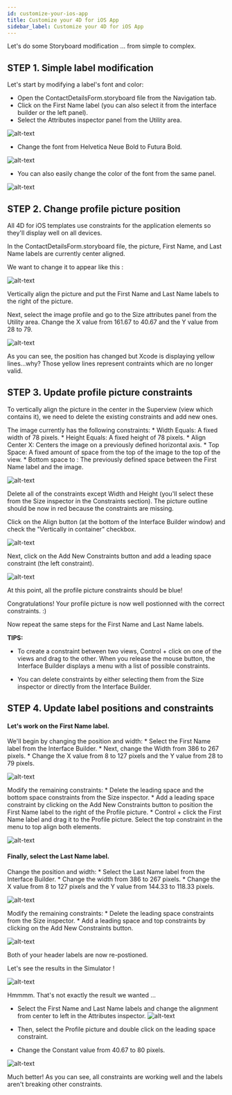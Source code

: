 ```yaml
---
id: customize-your-ios-app
title: Customize your 4D for iOS App
sidebar_label: Customize your 4D for iOS App
---
```

Let's do some Storyboard modification ... from simple to complex.

## STEP 1. Simple label modification

Let's start by modifying a label's font and color:

* Open the ContactDetailsForm.storyboard file from the Navigation tab. 
* Click on the First Name label (you can also select it from the interface builder or the left panel).
* Select the Attributes inspector panel from the Utility area.

![alt-text](assets/customize-with-xcode/Attributes-inspector-Xcode-4D-for-iOS.png)

* Change the font from Helvetica Neue Bold to Futura Bold. 

![alt-text](assets/customize-with-xcode/Attributes-inspector-font-Xcode-4D-for-iOS.png)

* You can also easily change the color of the font from the same panel.

![alt-text](assets/customize-with-xcode/Attributes-inspector-color-Xcode-4D-for-iOS.png)

## STEP 2. Change profile picture position

All 4D for iOS templates use constraints for the application elements so they'll display well on all devices.

In the ContactDetailsForm.storyboard file, the picture, First Name, and Last Name labels are currently center aligned.

We want to change it to appear like this :

![alt-text](assets/customize-with-xcode/Simlator-Final-Xcode-4D-for-iOS.png)

Vertically align the picture and put the First Name and Last Name labels to the right of the picture.

Next, select the image profile and go to the Size attributes panel from the Utility area. Change the X value from 161.67 to 40.67 and the Y value from 28 to 79.

![alt-text](assets/customize-with-xcode/Profil-picture-position-Xcode-4D-for-iOS.png)

As you can see, the position has changed but Xcode is displaying yellow lines...why? Those yellow lines represent contraints which are no longer valid.

## STEP 3. Update profile picture constraints

To vertically align the picture in the center in the Superview (view which contains it), we need to delete the existing constraints and add new ones.

The image currently has the following constraints: * Width Equals: A fixed width of 78 pixels. * Height Equals: A fixed height of 78 pixels. * Align Center X: Centers the image on a previously defined horizontal axis. * Top Space: A fixed amount of space from the top of the image to the top of the view. * Bottom space to <first name>: The previously defined space between the First Name label and the image.

![alt-text](assets/customize-with-xcode/Profil-picture-constraints-Xcode-4D-for-iOS.png)

Delete all of the constraints except Width and Height (you'll select these from the Size inspector in the Constraints section). The picture outline should be now in red because the constraints are missing.

Click on the Align button (at the bottom of the Interface Builder window) and check the "Vertically in container" checkbox.

![alt-text](assets/customize-with-xcode/Profil-picture-Align-Xcode-4D-for-iOS.png)

Next, click on the Add New Constraints button and add a leading space constraint (the left constraint).

![alt-text](assets/customize-with-xcode/Profil-picture-new-constraints-4D-for-iOS.png)

At this point, all the profile picture constraints should be blue!

Congratulations! Your profile picture is now well postionned with the correct constraints. :)

Now repeat the same steps for the First Name and Last Name labels.

<div class = "tips">
<b>TIPS:</b>

* To create a constraint between two views, Control + click on one of the views and drag to the other. When you release the mouse button, the Interface Builder displays a menu with a list of possible constraints.

* You can delete constraints by either selecting them from the Size inspector or  directly from the Interface Builder.
</div>

## STEP 4. Update label positions and constraints

#### Let's work on the First Name label.

We'll begin by changing the position and width: * Select the First Name label from the Interface Builder. * Next, change the Width from 386 to 267 pixels. * Change the X value from 8 to 127 pixels and the Y value from 28 to 79 pixels.

![alt-text](assets/customize-with-xcode/First-Name-Label-position-Xcode-4D-for-iOS.png)

Modify the remaining constraints: * Delete the leading space and the bottom space constraints from the Size inspector. * Add a leading space constraint by clicking on the Add New Constraints button to position the First Name label to the right of the Profile picture. * Control + click the First Name label and drag it to the Profile picture. Select the top constraint in the menu to top align both elements.

![alt-text](assets/customize-with-xcode/First-Name-Label-top-constraint-Xcode-4D-for-iOS.png)

#### Finally, select the Last Name label.

Change the position and width: * Select the Last Name label from the Interface Builder. * Change the width from 386 to 267 pixels. * Change the X value from 8 to 127 pixels and the Y value from 144.33 to 118.33 pixels.

![alt-text](assets/customize-with-xcode/Last-Name-Label-position-Xcode-4D-for-iOS.png)

Modify the remaining constraints: * Delete the leading space constraints from the Size inspector. * Add a leading space and top constraints by clicking on the Add New Constraints button.

![alt-text](assets/customize-with-xcode/Last-Name-Label-constraint-Xcode-4D-for-iOS.png)

Both of your header labels are now re-postioned.

Let's see the results in the Simulator !

![alt-text](assets/customize-with-xcode/Simulator-Xcode-4D-for-iOS.png)

Hmmmm. That's not exactly the result we wanted ...

* Select the First Name and Last Name labels and change the alignment from center to left in the Attributes inspector. ![alt-text](assets/customize-with-xcode/Labels-Alignment-Xcode-4D-for-iOS.png)

* Then, select the Profile picture and double click on the leading space constraint.

* Change the Constant value from 40.67 to 80 pixels.

![alt-text](assets/customize-with-xcode/Constraints-adjustments-Xcode-4D-for-iOS.png)

Much better! As you can see, all constraints are working well and the labels aren't breaking other constraints.